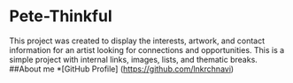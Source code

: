 # Pete-Thinkful
This project was created to display the interests, artwork, and contact information for an artist looking for connections and opportunities. This is a simple project with internal links, images, lists, and thematic breaks.
##About me
*[GitHub Profile] (https://github.com/lnkrchnavi)

